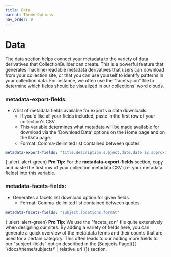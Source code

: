 ```yaml
---
title: Data
parent: Theme Options
nav_order: 9
---
```


# Data 

The data section helps connect your metadata to the variety of data derivatives that CollectionBuilder can create. 
This is a powerful feature that generates machine-readable metadata derivatives that users can download from your collection site, or that you can use yourself to identify patterns in your collection data.
For instance, we often use the "facets.json" file to determine which fields should be visualized in our collections' word clouds. 

### metadata-export-fields: 
- A list of metadata fields available for export via data downloads.
	- If you'd like all your fields included, paste in the first row of your collection's CSV
	- This variable determines what metadata will be made available for download via the 'Download Data' options on the Home page and on the Data page.
	- Format: Comma-delimited list contained between quotes
```yaml
metadata-export-fields: "title,description,subject,date,date is approximate,source,latitude,longitude,subject (lcsh),format-original,donor,identifier,format,language,type,rights,rightsstatement"
```

{:.alert .alert-green}
**Pro Tip:** For the **metadata-export-fields** section, copy and paste the first row of your collection metadata CSV (i.e. your metadata fields) into this variable. 

### metadata-facets-fields: 
- Generates a facets list download option for given fields.
	- Format: Comma-delimited list contained between quotes
```yaml
metadata-facets-fields: "subject,locations,format"
```

{:.alert .alert-green}
**Pro Tip:** We use the "facets.json" file quite extensively when designing our sites. By adding a variety of fields here, you can generate a quick overview of the metatdata terms and their counts that are used for a certain category. This often leads to our adding more fields to our "subject-fields" option described in the [Subjects Page]({{ '/docs/theme/subjects/' | relative_url }}) section.
